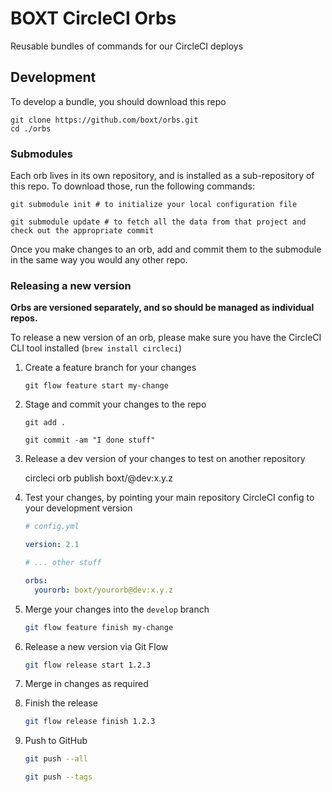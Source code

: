 # BOXT CircleCI Orbs

Reusable bundles of commands for our CircleCI deploys

## Development

To develop a bundle, you should download this repo

    git clone https://github.com/boxt/orbs.git
    cd ./orbs

### Submodules

Each orb lives in its own repository, and is installed as a sub-repository of this repo. To download those, run the following commands:

    git submodule init # to initialize your local configuration file

    git submodule update # to fetch all the data from that project and check out the appropriate commit

Once you make changes to an orb, add and commit them to the submodule in the same way you would any other repo.

### Releasing a new version

**Orbs are versioned separately, and so should be managed as individual repos.**

To release a new version of an orb, please make sure you have the CircleCI CLI tool installed (`brew install circleci`)

1. Create a feature branch for your changes

    ```
    git flow feature start my-change
    ```

2. Stage and commit your changes to the repo

    ```
    git add .

    git commit -am "I done stuff"
    ```

3. Release a dev version of your changes to test on another repository

    circleci orb publish boxt/<orb name>@dev:x.y.z

4. Test your changes, by pointing your main repository CircleCI config to your development version

    ``` yml
    # config.yml

    version: 2.1

    # ... other stuff

    orbs:
      yourorb: boxt/yourorb@dev:x.y.z

    ```

5. Merge your changes into the `develop` branch

    ``` bash
    git flow feature finish my-change
    ```

6. Release a new version via Git Flow

    ``` bash
    git flow release start 1.2.3
    ```

7. Merge in changes as required
8. Finish the release

    ``` bash
    git flow release finish 1.2.3
    ```

9. Push to GitHub

    ``` bash
    git push --all
    ```

    ``` bash
    git push --tags
    ```
